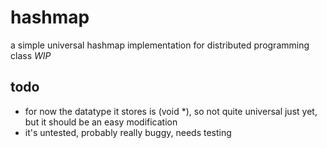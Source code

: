 # hashmap
a simple universal hashmap implementation for distributed programming class *WIP*

## todo
- for now the datatype it stores is (void \*), so not quite universal just yet, but it should be an easy modification
- it's untested, probably really buggy, needs testing
